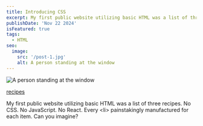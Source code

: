 ```yaml
---
title: Introducing CSS
excerpt: My first public website utilizing basic HTML was a list of three recipes. No CSS. No JavaScript. No React. Every <li> painstakingly manufactured for each item. Can you imagine?
publishDate: 'Nov 22 2024'
isFeatured: true
tags:
  - HTML
seo:
  image:
    src: '/post-1.jpg'
    alt: A person standing at the window
---
```


![A person standing at the window](/post-1.jpg)

[recipes](https://erikgrinn.github.io/odin-recipes/)

My first public website utilizing basic HTML was a list of three recipes. No CSS. No JavaScript. No React. Every \<li> painstakingly manufactured for each item. Can you imagine?
